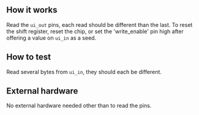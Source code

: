 <!---

This file is used to generate your project datasheet. Please fill in the information below and delete any unused
sections.

You can also include images in this folder and reference them in the markdown. Each image must be less than
512 kb in size, and the combined size of all images must be less than 1 MB.
-->

## How it works

Read the `ui_out` pins, each read should be different than the last.
To reset the shift register, reset the chip, or set the 'write_enable' pin high after offering a value on `ui_in` as a seed.

## How to test

Read several bytes from `ui_in`, they should each be different.

## External hardware

No external hardware needed other than to read the pins.
